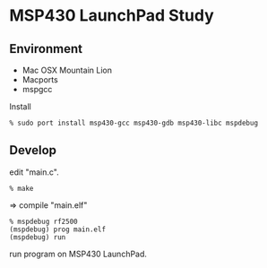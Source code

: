 MSP430 LaunchPad Study
======================

## Environment

* Mac OSX Mountain Lion
* Macports
* mspgcc

Install

    % sudo port install msp430-gcc msp430-gdb msp430-libc mspdebug


## Develop

edit "main.c".

    % make

=> compile "main.elf"

    % mspdebug rf2500
    (mspdebug) prog main.elf
    (mspdebug) run

run program on MSP430 LaunchPad.
